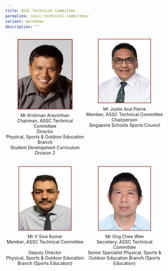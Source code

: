 ```yaml
---
title: ASSC Technical Committee
permalink: /assc-technical-committee/
variant: markdown
description: ""
---
```

<style>
/* Add mobile responsiveness */
@media only screen and (max-width: 600px) {
  .container {
    width: 100%;
  }
  .column {
    width: 100%;
    padding: 10px;
    box-sizing: border-box;
    text-align: center; /* Center align text for mobile view */
  }
  img {
    max-width: 50%; /* Reduce image size by 50% for mobile view */
    height: auto;
    display: block;
    margin: 0 auto; /* Center the image */
  }
  p {
    text-align: center; /* Center align text for mobile view */
  }
}
@media only screen and (min-width: 601px) {
  .container {
    display: flex;
    flex-wrap: wrap;
    justify-content: space-between; /* Add gap between columns */
  }
  .column {
    width: 48%; /* Adjust column width for two columns */
    margin-bottom: 20px; /* Add gap between rows */
    box-sizing: border-box;
    display: flex;
    flex-direction: column;
    align-items: center; /* Center align items for desktop view */
  }
  img {
    max-width: 80%; /* Adjust image size for desktop view */
    height: auto;
    display: block;
    margin: 0 auto; /* Center the image */
  }
  p {
    text-align: center; /* Center align text for desktop view */
    margin-top: 10px; /* Add space between image and text for desktop view */
  }
}
</style>



<div class="container">
  <div class="column">
    <div class="isomer-image-wrapper">
      <img alt="" src="/images/Technical Committee/Krishnan_Aravinthan.png">
    </div>
    <p>Mr Krishnan Aravinthan<br>Chairman, ASSC Technical Committee<br>Director<br>Physical, Sports &amp; Outdoor Education Branch<br>Student Development Curriculum Division 2</p>
  </div>
  <div class="column">
    <div class="isomer-image-wrapper">
      <img alt="" src="/images/Technical Committee/Justin_resized_B.png">
    </div>
    <p>Mr Justin Arul Pierre<br>Member, ASSC Technical Committee<br>Chairperson<br>Singapore Schools Sports Council</p>
  </div>




  <div class="column">
    <div class="isomer-image-wrapper">
      <img alt="" src="/images/Technical Committee/Siva_resized_B.png">
    </div>
    <p>Mr V Siva Kumar<br>Member, ASSC Technical Committee<br><br>Deputy Director <br>
Physical, Sports &amp; Outdoor Education Branch (Sports Education)</p>
  </div>
  <div class="column">
    <div class="isomer-image-wrapper">
      <img alt="" src="/images/Technical Committee/Ishaq_resized_B.png">
    </div>
    <p>Mr Ong Chee Wee<br>Secretary, ASSC Technical Committee<br>Senior Specialist
Physical, Sports &amp; Outdoor Education Branch (Sports Education)</p>
  </div>



</div>